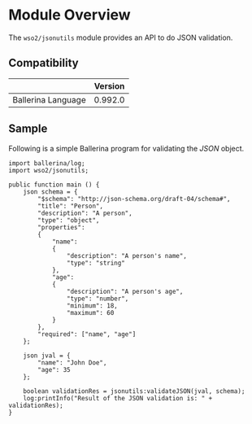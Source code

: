 # Module Overview

The `wso2/jsonutils` module provides an API to do JSON validation.

## Compatibility

|                             |       Version               |
|:---------------------------:|:---------------------------:|
| Ballerina Language          | 0.992.0                     |

## Sample

Following is a simple Ballerina program for validating the *JSON* object.

```ballerina
import ballerina/log;
import wso2/jsonutils;

public function main () {
    json schema = {
        "$schema": "http://json-schema.org/draft-04/schema#",
        "title": "Person",
        "description": "A person",
        "type": "object",
        "properties":
        {
            "name":
            {
                "description": "A person's name",
                "type": "string"
            },
            "age":
            {
                "description": "A person's age",
                "type": "number",
                "minimum": 18,
                "maximum": 60
            }
        },
        "required": ["name", "age"]
    };

    json jval = {
        "name": "John Doe",
        "age": 35
    };

    boolean validationRes = jsonutils:validateJSON(jval, schema);
    log:printInfo("Result of the JSON validation is: " + validationRes);
}
```
